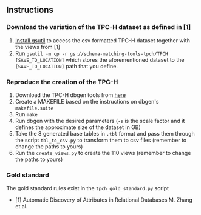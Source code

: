 ## Instructions 

### Download the variation of the TPC-H dataset as defined in [1]
1. [Install gsutil](https://cloud.google.com/storage/docs/gsutil_install) to access the csv 
formatted TPC-H dataset together with the views from [1]
2. Run `gsutil -m cp -r gs://schema-matching-tools-tpch/TPCH [SAVE_TO_LOCATION]` which stores the aforementioned 
 dataset to the `[SAVE_TO_LOCATION]` path that you define.

### Reproduce the creation of the TPC-H 
1. Download the TPC-H dbgen tools from [here](http://www.tpc.org/tpc_documents_current_versions/download_programs/tools-download-request5.asp?bm_type=TPC-H&bm_vers=2.18.0&mode=CURRENT-ONLY)
2. Create a MAKEFILE based on the instructions on dbgen's `makefile.suite` 
3. Run `make`
4. Run dbgen with the desired parameters (`-s` is the scale factor and it defines the approximate size of the dataset in GB)
5. Take the 8 generated base tables in `.tbl` format and pass them through the script `tbl_to_csv.py` to transform them to csv files (remember to change the paths to yours)
6. Run the `create_views.py` to create the 110 views (remember to change the paths to yours)


### Gold standard
The gold standard rules exist in the `tpch_gold_standard.py` script


* [1] Automatic Discovery of Attributes in Relational Databases M. Zhang et al.